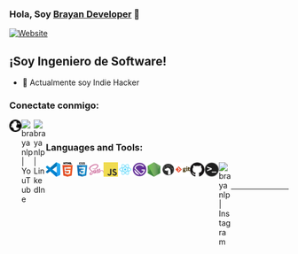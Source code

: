 ### Hola, Soy [Brayan Developer][website] 👋

[![Website](https://img.shields.io/website?label=Brayan.es&style=for-the-badge&url=https%3A%2F%2Fwww.brayan.es)](https://brayan.es)


## ¡Soy Ingeniero de Software!


- 🌱 Actualmente soy Indie Hacker 

### Conectate conmigo:

[<img align="left" alt="brayanlp.com" width="22px" src="https://raw.githubusercontent.com/iconic/open-iconic/master/svg/globe.svg" />][website]
[<img align="left" alt="brayanlp | YouTube" width="22px" src="https://cdn.jsdelivr.net/npm/simple-icons@v3/icons/youtube.svg" />][youtube]
[<img align="left" alt="brayanlp | LinkedIn" width="22px" src="https://cdn.jsdelivr.net/npm/simple-icons@v3/icons/linkedin.svg" />][linkedin]

<br />

### Languages and Tools:

[<img align="left" alt="Visual Studio Code" width="26px" src="https://raw.githubusercontent.com/github/explore/80688e429a7d4ef2fca1e82350fe8e3517d3494d/topics/visual-studio-code/visual-studio-code.png" />][webdevplaylist]
[<img align="left" alt="HTML5" width="26px" src="https://raw.githubusercontent.com/github/explore/80688e429a7d4ef2fca1e82350fe8e3517d3494d/topics/html/html.png" />][webdevplaylist]
[<img align="left" alt="CSS3" width="26px" src="https://raw.githubusercontent.com/github/explore/80688e429a7d4ef2fca1e82350fe8e3517d3494d/topics/css/css.png" />][cssplaylist]
[<img align="left" alt="Sass" width="26px" src="https://raw.githubusercontent.com/github/explore/80688e429a7d4ef2fca1e82350fe8e3517d3494d/topics/sass/sass.png" />][cssplaylist]
[<img align="left" alt="JavaScript" width="26px" src="https://raw.githubusercontent.com/github/explore/80688e429a7d4ef2fca1e82350fe8e3517d3494d/topics/javascript/javascript.png" />][jsplaylist]
[<img align="left" alt="React" width="26px" src="https://raw.githubusercontent.com/github/explore/80688e429a7d4ef2fca1e82350fe8e3517d3494d/topics/react/react.png" />][reactplaylist]
[<img align="left" alt="Gatsby" width="26px" src="https://raw.githubusercontent.com/github/explore/e94815998e4e0713912fed477a1f346ec04c3da2/topics/gatsby/gatsby.png" />][webdevplaylist]
 
[<img align="left" alt="Node.js" width="26px" src="https://raw.githubusercontent.com/github/explore/80688e429a7d4ef2fca1e82350fe8e3517d3494d/topics/nodejs/nodejs.png" />][webdevplaylist]
[<img align="left" alt="Deno" width="26px" src="https://raw.githubusercontent.com/github/explore/361e2821e2dea67711cde99c9c40ed357061cf27/topics/deno/deno.png" />][webdevplaylist]

[<img align="left" alt="Git" width="26px" src="https://raw.githubusercontent.com/github/explore/80688e429a7d4ef2fca1e82350fe8e3517d3494d/topics/git/git.png" />][webdevplaylist]
[<img align="left" alt="GitHub" width="26px" src="https://raw.githubusercontent.com/github/explore/78df643247d429f6cc873026c0622819ad797942/topics/github/github.png" />][webdevplaylist]
[<img align="left" alt="Terminal" width="26px" src="https://raw.githubusercontent.com/github/explore/80688e429a7d4ef2fca1e82350fe8e3517d3494d/topics/terminal/terminal.png" />][webdevplaylist]
[<img align="left" alt="brayanlp | Instagram" width="22px" src="https://cdn.jsdelivr.net/npm/simple-icons@v3/icons/ionic.svg" />][ionic]
<br />
<br />


---


[website]: https://brayan.es
[course]: http://presto.pe
[facturea]: https://facturea.pe
[cita]: https://cita.pe
[grupoaizen]: https://grupoaizen.com
[twitter]: https://x.com/brayandeveloper
[youtube]: https://www.youtube.com/@brayan.developer
[instagram]: https://www.instagram.com/brayan.developer/
[linkedin]: http://www.linkedin.com/in/brayandeveloper
[webdevplaylist]: https://brayan.es
[jsplaylist]: https://brayan.es
[ionic]: https://brayan.es
[cssplaylist]: https://brayan.es
[reactplaylist]: https://brayan.es
